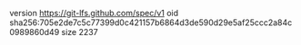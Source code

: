 version https://git-lfs.github.com/spec/v1
oid sha256:705e2de7c5c77399d0c421157b6864d3de590d29e5af25ccc2a84c0989860d49
size 2237
